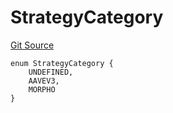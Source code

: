 # StrategyCategory
[Git Source](https://github.com/Level-Money/contracts/blob/dc473999128bb60d87e479b557f6971af65ff8db/src/v2/common/libraries/StrategyLib.sol)


```solidity
enum StrategyCategory {
    UNDEFINED,
    AAVEV3,
    MORPHO
}
```

